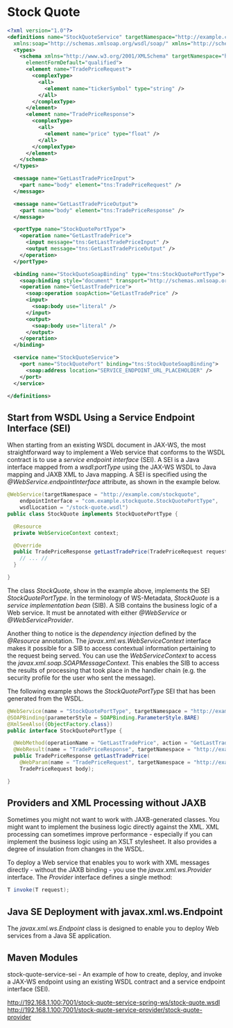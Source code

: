 # Stock Quote

```xml
<?xml version="1.0"?>
<definitions name="StockQuoteService" targetNamespace="http://example.com/stockquote" xmlns:tns="http://example.com/stockquote"
  xmlns:soap="http://schemas.xmlsoap.org/wsdl/soap/" xmlns="http://schemas.xmlsoap.org/wsdl/">
  <types>
    <schema xmlns="http://www.w3.org/2001/XMLSchema" targetNamespace="http://example.com/stockquote"
      elementFormDefault="qualified">
      <element name="TradePriceRequest">
        <complexType>
          <all>
            <element name="tickerSymbol" type="string" />
          </all>
        </complexType>
      </element>
      <element name="TradePriceResponse">
        <complexType>
          <all>
            <element name="price" type="float" />
          </all>
        </complexType>
      </element>
    </schema>
  </types>

  <message name="GetLastTradePriceInput">
    <part name="body" element="tns:TradePriceRequest" />
  </message>

  <message name="GetLastTradePriceOutput">
    <part name="body" element="tns:TradePriceResponse" />
  </message>

  <portType name="StockQuotePortType">
    <operation name="GetLastTradePrice">
      <input message="tns:GetLastTradePriceInput" />
      <output message="tns:GetLastTradePriceOutput" />
    </operation>
  </portType>

  <binding name="StockQuoteSoapBinding" type="tns:StockQuotePortType">
    <soap:binding style="document" transport="http://schemas.xmlsoap.org/soap/http" />
    <operation name="GetLastTradePrice">
      <soap:operation soapAction="GetLastTradePrice" />
      <input>
        <soap:body use="literal" />
      </input>
      <output>
        <soap:body use="literal" />
      </output>
    </operation>
  </binding>

  <service name="StockQuoteService">
    <port name="StockQuotePort" binding="tns:StockQuoteSoapBinding">
      <soap:address location="SERVICE_ENDPOINT_URL_PLACEHOLDER" />
    </port>
  </service>

</definitions>
```

## Start from WSDL Using a Service Endpoint Interface (SEI)
When starting from an existing WSDL document in JAX-WS, the most straightforward way
to implement a Web service that conforms to the WSDL contract is to use a
*service endpoint interface* (SEI). A SEI is a Java interface mapped from a *wsdl:portType*
using the JAX-WS WSDL to Java mapping and JAXB XML to Java mapping. A SEI is specified using
the *@WebService.endpointInterface* attribute, as shown in the example below.

```java
@WebService(targetNamespace = "http://example.com/stockquote",
    endpointInterface = "com.example.stockquote.StockQuotePortType",
    wsdlLocation = "/stock-quote.wsdl")
public class StockQuote implements StockQuotePortType {

  @Resource
  private WebServiceContext context;

  @Override
  public TradePriceResponse getLastTradePrice(TradePriceRequest request) {
    // ... //
  }

}
```
The class *StockQuote*, show in the example above, implements the SEI *StockQuotePortType*.
In the terminology of WS-Metadata, *StockQuote* is a *service implementation bean* (SIB).
A SIB contains the business logic of a Web service. It must be annotated with either
*@WebService* or *@WebServiceProvider*.

Another thing to notice is the *dependency injection* defined by the *@Resource* annotation.
The *javax.xml.ws.WebServiceContext* interface makes it possible for a SIB to access
contextual information pertaining to the request being served. You can use the *WebServiceContext*
to access the *javax.xml.soap.SOAPMessageContext*. This enables the SIB to access the
results of processing that took place in the handler chain (e.g. the security profile for
the user who sent the message).

The following example shows the *StockQuotePortType* SEI that has been generated from the WSDL.
```java
@WebService(name = "StockQuotePortType", targetNamespace = "http://example.com/stockquote")
@SOAPBinding(parameterStyle = SOAPBinding.ParameterStyle.BARE)
@XmlSeeAlso({ObjectFactory.class})
public interface StockQuotePortType {

  @WebMethod(operationName = "GetLastTradePrice", action = "GetLastTradePrice")
  @WebResult(name = "TradePriceResponse", targetNamespace = "http://example.com/stockquote", partName = "body")
  public TradePriceResponse getLastTradePrice(
    @WebParam(name = "TradePriceRequest", targetNamespace = "http://example.com/stockquote", partName = "body")
    TradePriceRequest body);

}
```
## Providers and XML Processing without JAXB
Sometimes you might not want to work with JAXB-generated classes. You might want to implement
the business logic directly against the XML. XML processing can sometimes improve performance - especially
if you can implement the business logic using an XSLT stylesheet. It also provides a degree of insulation
from changes in the WSDL.

To deploy a Web service that enables you to work with XML messages directly - without the JAXB binding - you
use the *javax.xml.ws.Provider<T>* interface. The *Provider<T>* interface defines a single method:
```java
T invoke(T request);
```

## Java SE Deployment with javax.xml.ws.Endpoint
The *javax.xml.ws.Endpoint* class is designed to enable you to deploy Web services from a Java SE application.

## Maven Modules

stock-quote-service-sei - An example of how to create, deploy, and invoke a JAX-WS
endpoint using an existing WSDL contract and a service endpoint interface (SEI).

http://192.168.1.100:7001/stock-quote-service-spring-ws/stock-quote.wsdl
http://192.168.1.100:7001/stock-quote-service-provider/stock-quote-provider

